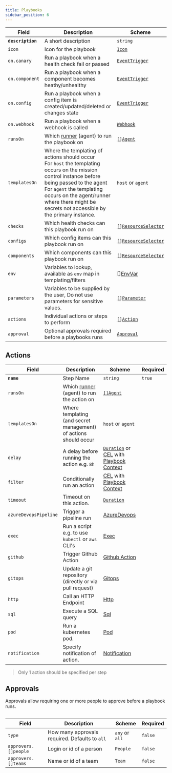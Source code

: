 ```yaml
---
title: Playbooks
sidebar_position: 6
---
```


| Field         | Description                                                  | Scheme                                               |
| ------------- | ------------------------------------------------------------ | ---------------------------------------------------- |
| **`description`** | A short description                                          | `string`                                             |
| `icon`        | Icon for the playbook                                        | [`Icon`](/reference/types#icon)  |
| `on.canary`    | Run a playbook when a health check fail or passed | [`EventTrigger`](./events#canary) |
| `on.component` | Run a playbook when a component becomes heathy/unhealthy | [`EventTrigger`](./events#component) |
| `on.config` | Run a playbook when a config item is created/updated/deleted or changes state | [`EventTrigger`](./events#config) |
| `on.webhook`   | Run a playbook when a webhook is called | [`Webhook`](./webhooks)    |
| `runsOn`      | Which [runner](/playbooks/concepts/runners) (agent) to run the playbook on|[`[]Agent`](/reference/types#agent)                                         |
| `templatesOn` | Where the templating of actions should occur  <br/> For `host` the templating occurs on the mission control instance before being passed to the agent <br/> For `agent` the templating occurs on the agent/runner where there might be secrets not accessible by the primary instance. | `host` or `agent`                                      |
| `checks`      | Which health checks can this playbook run on | [`[]ResourceSelector`](/reference/resource-selector) |
| `configs`     | Which config items can this playbook run on | [`[]ResourceSelector`](/reference/resource-selector) |
| `components`  | Which components can this playbook run on | [`[]ResourceSelector`](/reference/resource-selector) |
| `env` | Variables to lookup, available as `env` map in templating/filters | [[]EnvVar](/reference/env-var) |
| `parameters`  | Variables to be supplied by the user, Do not use parameters for sensitive values. | [`[]Parameter`](./parameters)                          |
| `actions`     | Individual actions or steps to perform   | [`[]Action`](#action)                                |
| `approval`    | Optional approvals required before a playbooks runs | [`Approval`](#approval)                    |


## Actions

| Field          | Description                                                  | Scheme                                                | Required |
| -------------- | ------------------------------------------------------------ | ----------------------------------------------------- | -------- |
| **`name`**         | Step Name                                              | `string`                                              | `true`   |
| `runsOn`       | Which [runner](/playbooks/concepts/runners) (agent) to run the action on| [`[]Agent`](/reference/types#agent)                  |          |
| `templatesOn`  | Where templating (and secret management) of actions should occur | `host` or `agent`                                     |          |
| `delay`        | A delay before running the action e.g. `8h`                  | [`Duration`](/reference/types#duration)  or  [CEL](/reference/scripting/cel) with [Playbook Context](./context) |          |
| `filter`       | Conditionally run an action                                                              | [CEL](/reference/scripting/cel) with [Playbook Context](./context)               |          |
| `timeout`      | Timeout on this action.                                      | [`Duration`](/reference/types#duration)                                            |          |
| `azureDevopsPipeline` |   Trigger a pipeline run                                                           | [AzureDevops](/playbooks/actions/azure_devops_pipeline)                |          |
| `exec`         | Run a script e.g. to use `kubectl` or `aws` CLI's            | [Exec](/playbooks/actions/exec)                  |          |
| `github` |   Trigger Github Action                                                         | [Github Action](/playbooks/actions/github)                |          |
| `gitops`       | Update a git repository (directly or via pull request)       | [Gitops](/playbooks/actions/gitops)              |          |
| `http`         | Call an HTTP Endpoint                                        | [Http](/playbooks/actions/http)                  |          |
| `sql`          | Execute a SQL query                                          | [Sql](/playbooks/actions/sql)                    |          |
| `pod`          | Run a kubernetes pod.                                        | [Pod](/playbooks/actions/pod)                    |          |
| `notification` | Specify notification of action.                              | [Notification](/playbooks/actions/notification)  |          |

> Only 1 action should be specified per step

## Approvals

Approvals allow requiring one or more people to approve before a playbook runs.

```yaml title="scale-deployment.yaml" {10-14} file=../../../modules/mission-control/fixtures/playbooks/delete-pv.yaml
```

| Field       | Description                    | Scheme       | Required |
| ----------- | ------------------------------ | ------------ | -------- |
| `type`      | How many approvals required. Defaults to `all`    | `any` or `all`     | `false`  |
| `approvers.[]people` | Login or id of a person| `People` | `false`  |
| `approvers.[]teams` | Name or id of a team | `Team` | `false`  |

